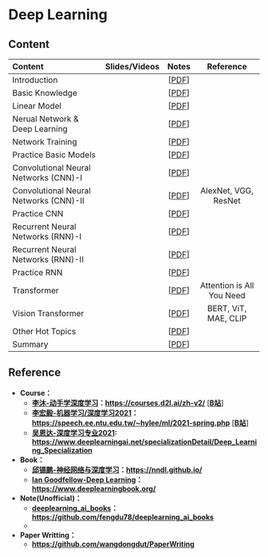 # Deep Learning

## Content
 | Content                   | Slides/Videos   | Notes | Reference |
 |:-----------               |:----------------:|:----------------:|:----------------:|   
 | Introduction                   | | [[PDF]()] |  |
 | Basic Knowledge                | | [[PDF]()] |  |
 | Linear Model                   | | [[PDF]()] |  |
 | Nerual Network & Deep Learning | | [[PDF]()] |  |
 | Network Training               | | [[PDF]()] |  |
 | Practice Basic Models          | | [[PDF]()] |  |
 | Convolutional Neural Networks (CNN)-I  | | [[PDF]()] |  |
 | Convolutional Neural Networks (CNN)-II | | [[PDF]()] | AlexNet, VGG, ResNet |
 | Practice CNN                   | | [[PDF]()] |  |
 | Recurrent Neural Networks (RNN)-I   | | [[PDF]()] |  |
 | Recurrent Neural Networks (RNN)-II  | | [[PDF]()] |  |
 | Practice RNN                   | | [[PDF]()] |  |
 | Transformer                    | | [[PDF]()] |Attention is All You Need |
 | Vision Transformer             | | [[PDF]()] |BERT, ViT, MAE, CLIP|
 | Other Hot Topics               | | [[PDF]()] |  |
 | Summary                        | | [[PDF]()] |  |

## Reference
  * **Course：**
    * **[李沐-动手学深度学习](https://courses.d2l.ai/zh-v2/)：https://courses.d2l.ai/zh-v2/** [[**B站**](https://space.bilibili.com/1567748478/channel/seriesdetail?sid=358497)]
    * **[李宏毅-机器学习/深度学习2021](https://speech.ee.ntu.edu.tw/~hylee/ml/2021-spring.php)：https://speech.ee.ntu.edu.tw/~hylee/ml/2021-spring.php** [[**B站**](https://www.bilibili.com/video/BV1JA411c7VT)]
    * **[吴恩达-深度学习专业2021](https://www.deeplearningai.net/specializationDetail/Deep_Learning_Specialization): https://www.deeplearningai.net/specializationDetail/Deep_Learning_Specialization**
  * **Book：**
    * **[邱锡鹏-神经网络与深度学习](https://nndl.github.io/)：https://nndl.github.io/**
    * **[Ian Goodfellow-Deep Learning](https://www.deeplearningbook.org/)：https://www.deeplearningbook.org/**
  * **Note(Unofficial)：**
    * **[deeplearning_ai_books](https://github.com/fengdu78/deeplearning_ai_books)：https://github.com/fengdu78/deeplearning_ai_books**
    * 
  * **Paper Writting：**
    * **https://github.com/wangdongdut/PaperWriting**

